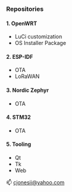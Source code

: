 ### Repositories

#### 1. OpenWRT
   - LuCi customization
   - OS Installer Package
#### 2. ESP-IDF
   - OTA
   - LoRaWAN
#### 3. Nordic Zephyr
   - OTA
#### 4. STM32
   - OTA
#### 5. Tooling
   - Qt
   - Tk
   - Web

📫 cjonesii@yahoo.com

<!---
cjonesii/cjonesii is a ✨ special ✨ repository because its `README.md` (this file) appears on your GitHub profile.
You can click the Preview link to take a look at your changes.
--->
